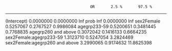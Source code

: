                                          OR       2.5 %       97.5 %
-------------------------------  ----------  ----------  -----------
(Intercept)                       0.0000000   0.0000000          Inf
prob                                    Inf   0.0000000          Inf
sex2Female                        0.5257067   0.2767527    0.9986084
agegrp233-59                      0.5200651   0.3481445    0.7768835
agegrp260 and above               0.3072042   0.1416133    0.6664235
sex2Female:agegrp233-59           1.3123710   0.5247054    3.2824469
sex2Female:agegrp260 and above    3.2990065   0.9174632   11.8625398
